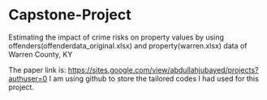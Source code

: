 # Capstone-Project

Estimating the impact of crime risks on property values by using offenders(offenderdata_original.xlsx) and property(warren.xlsx) data of Warren County, KY
 		
The paper link is: https://sites.google.com/view/abdullahjubayed/projects?authuser=0
I am using github to store the tailored codes I had used for this project.
